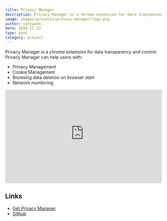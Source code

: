 ```yaml
---
title: Privacy Manager
description: Privacy Manager is a chrome extension for data transparency and control
image: images/projects/privacy-manager/logo.png
author: saroyanm
date: 2018-12-23
type: post
category: project
---
```



Privacy Manager is a chrome extension for data transparency and control. Privacy Manager can help users with:

- Privacy Management
- Cookie Management
- Browsing data deletion on browser start
- Network monitoring

<p>
 <iframe width="100%"
          height="300"
          src="https://www.youtube-nocookie.com/embed/iaKweivaOhI"
          frameborder="0"
          allow="accelerometer; autoplay; encrypted-media; gyroscope; picture-in-picture"
          allowfullscreen></iframe>
</p>

## Links

- [Get Privacy Manager](https://chrome.google.com/webstore/detail/privacy-manager/giccehglhacakcfemddmfhdkahamfcmd)
- [Github](https://github.com/Manvel/Privacy-Manager)
